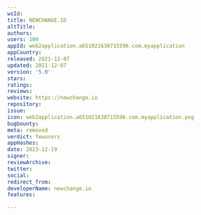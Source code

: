 ```yaml
---
wsId: 
title: NEWCHANGE.IO
altTitle: 
authors: 
users: 100
appId: web2application.a651021638715596.com.myapplication
appCountry: 
released: 2021-12-07
updated: 2021-12-07
version: '5.0'
stars: 
ratings: 
reviews: 
website: https://newchange.io
repository: 
issue: 
icon: web2application.a651021638715596.com.myapplication.png
bugbounty: 
meta: removed
verdict: fewusers
appHashes: 
date: 2023-12-19
signer: 
reviewArchive: 
twitter: 
social: 
redirect_from: 
developerName: newchange.io
features: 

---
```


